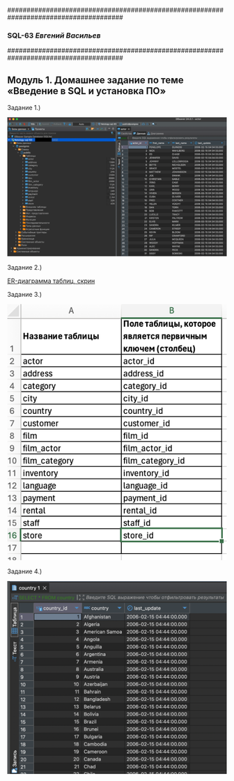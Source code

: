 ######################################################################################
### SQL-63   _Евгений Васильев_
######################################################################################

## Модуль 1. Домашнее задание по теме «Введение в SQL и установка ПО»

Задание 1.)

![Текст с описанием картинки](./img/SQL-Task1-img1.png)

Задание 2.) 

[ER-диаграмма таблиц, скрин](./img/SQL-Task1-img2.png)

Задание 3.)

![Текст с описанием картинки](./img/SQL-Task1-img3.png)


Задание 4.)

![Текст с описанием картинки](./img/SQL-Task1-img4.png)
